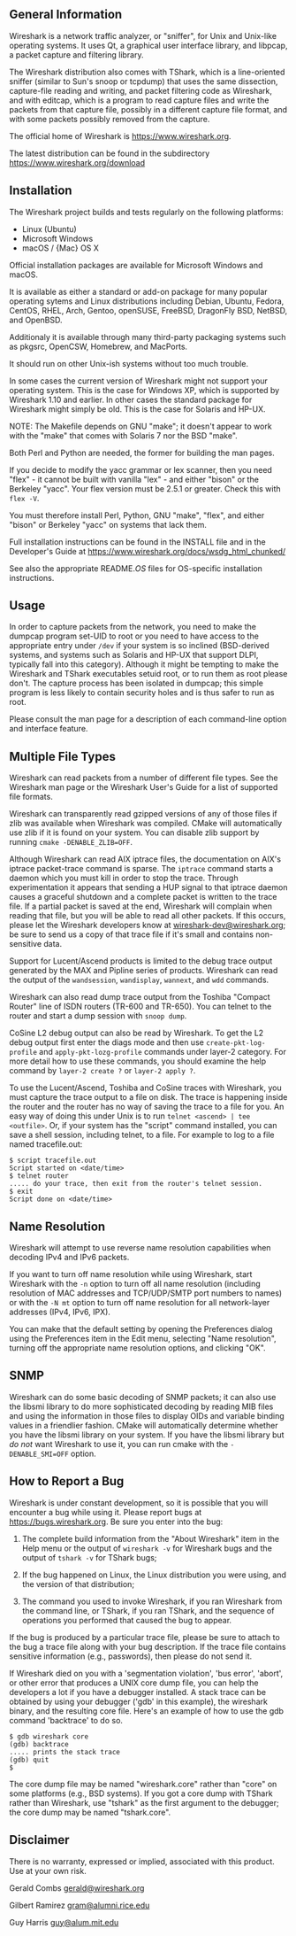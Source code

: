 General Information
-------------------

Wireshark is a network traffic analyzer, or "sniffer", for Unix and
Unix-like operating systems.  It uses Qt, a graphical user interface
library, and libpcap, a packet capture and filtering library.

The Wireshark distribution also comes with TShark, which is a
line-oriented sniffer (similar to Sun's snoop or tcpdump) that uses the
same dissection, capture-file reading and writing, and packet filtering
code as Wireshark, and with editcap, which is a program to read capture
files and write the packets from that capture file, possibly in a
different capture file format, and with some packets possibly removed
from the capture.

The official home of Wireshark is https://www.wireshark.org.

The latest distribution can be found in the subdirectory https://www.wireshark.org/download


Installation
------------

The Wireshark project builds and tests regularly on the following platforms:

  - Linux (Ubuntu)
  - Microsoft Windows
  - macOS / {Mac} OS X

Official installation packages are available for Microsoft Windows and
macOS.

It is available as either a standard or add-on package for many popular
operating sytems and Linux distributions including Debian, Ubuntu, Fedora,
CentOS, RHEL, Arch, Gentoo, openSUSE, FreeBSD, DragonFly BSD, NetBSD, and
OpenBSD.

Additionaly it is available through many third-party packaging systems
such as pkgsrc, OpenCSW, Homebrew, and MacPorts.

It should run on other Unix-ish systems without too much trouble.

In some cases the current version of Wireshark might not support your
operating system. This is the case for Windows XP, which is supported by
Wireshark 1.10 and earlier. In other cases the standard package for
Wireshark might simply be old. This is the case for Solaris and HP-UX.

NOTE: The Makefile depends on GNU "make"; it doesn't appear to
work with the "make" that comes with Solaris 7 nor the BSD "make".

Both Perl and Python are needed, the former for building the man pages.

If you decide to modify the yacc grammar or lex scanner, then
you need "flex" - it cannot be built with vanilla "lex" -
and either "bison" or the Berkeley "yacc". Your flex
version must be 2.5.1 or greater. Check this with `flex -V`.

You must therefore install Perl, Python, GNU "make", "flex", and either "bison"
or Berkeley "yacc" on systems that lack them.

Full installation instructions can be found in the INSTALL file and in the
Developer's Guide at https://www.wireshark.org/docs/wsdg_html_chunked/

See also the appropriate README._OS_ files for OS-specific installation
instructions.

Usage
-----

In order to capture packets from the network, you need to make the
dumpcap program set-UID to root or you need to have access to the
appropriate entry under `/dev` if your system is so inclined (BSD-derived
systems, and systems such as Solaris and HP-UX that support DLPI,
typically fall into this category).  Although it might be tempting to
make the Wireshark and TShark executables setuid root, or to run them as
root please don't.  The capture process has been isolated in dumpcap;
this simple program is less likely to contain security holes and is thus
safer to run as root.

Please consult the man page for a description of each command-line
option and interface feature.


Multiple File Types
-------------------

Wireshark can read packets from a number of different file types.  See
the Wireshark man page or the Wireshark User's Guide for a list of
supported file formats.

Wireshark can transparently read gzipped versions of any of those files if
zlib was available when Wireshark was compiled.  CMake will automatically
use zlib if it is found on your system.  You can disable zlib support by
running `cmake -DENABLE_ZLIB=OFF`.

Although Wireshark can read AIX iptrace files, the documentation on
AIX's iptrace packet-trace command is sparse.  The `iptrace` command
starts a daemon which you must kill in order to stop the trace. Through
experimentation it appears that sending a HUP signal to that iptrace
daemon causes a graceful shutdown and a complete packet is written
to the trace file. If a partial packet is saved at the end, Wireshark
will complain when reading that file, but you will be able to read all
other packets.  If this occurs, please let the Wireshark developers know
at wireshark-dev@wireshark.org; be sure to send us a copy of that trace
file if it's small and contains non-sensitive data.

Support for Lucent/Ascend products is limited to the debug trace output
generated by the MAX and Pipline series of products.  Wireshark can read
the output of the `wandsession`, `wandisplay`, `wannext`, and `wdd`
commands.

Wireshark can also read dump trace output from the Toshiba "Compact Router"
line of ISDN routers (TR-600 and TR-650). You can telnet to the router
and start a dump session with `snoop dump`.

CoSine L2 debug output can also be read by Wireshark. To get the L2
debug output first enter the diags mode and then use
`create-pkt-log-profile` and `apply-pkt-lozg-profile` commands under
layer-2 category. For more detail how to use these commands, you
should examine the help command by `layer-2 create ?` or `layer-2 apply ?`.

To use the Lucent/Ascend, Toshiba and CoSine traces with Wireshark, you must
capture the trace output to a file on disk.  The trace is happening inside
the router and the router has no way of saving the trace to a file for you.
An easy way of doing this under Unix is to run `telnet <ascend> | tee <outfile>`.
Or, if your system has the "script" command installed, you can save
a shell session, including telnet, to a file. For example to log to a file
named tracefile.out:

~~~
$ script tracefile.out
Script started on <date/time>
$ telnet router
..... do your trace, then exit from the router's telnet session.
$ exit
Script done on <date/time>
~~~


Name Resolution
---------------

Wireshark will attempt to use reverse name resolution capabilities
when decoding IPv4 and IPv6 packets.

If you want to turn off name resolution while using Wireshark, start
Wireshark with the `-n` option to turn off all name resolution (including
resolution of MAC addresses and TCP/UDP/SMTP port numbers to names) or
with the `-N mt` option to turn off name resolution for all
network-layer addresses (IPv4, IPv6, IPX).

You can make that the default setting by opening the Preferences dialog
using the Preferences item in the Edit menu, selecting "Name resolution",
turning off the appropriate name resolution options, and clicking "OK".


SNMP
----

Wireshark can do some basic decoding of SNMP packets; it can also use
the libsmi library to do more sophisticated decoding by reading MIB
files and using the information in those files to display OIDs and
variable binding values in a friendlier fashion.  CMake  will automatically
determine whether you have the libsmi library on your system.  If you
have the libsmi library but _do not_ want Wireshark to use it, you can run
cmake with the `-DENABLE_SMI=OFF` option.

How to Report a Bug
-------------------

Wireshark is under constant development, so it is possible that you will
encounter a bug while using it. Please report bugs at https://bugs.wireshark.org.
Be sure you enter into the bug:

1. The complete build information from the "About Wireshark"
   item in the Help menu or the output of `wireshark -v` for
   Wireshark bugs and the output of `tshark -v` for TShark bugs;

2. If the bug happened on Linux, the Linux distribution you were
   using, and the version of that distribution;

3. The command you used to invoke Wireshark, if you ran
   Wireshark from the command line, or TShark, if you ran
   TShark, and the sequence of operations you performed that
   caused the bug to appear.

If the bug is produced by a particular trace file, please be sure to
attach to the bug a trace file along with your bug description.  If the
trace file contains sensitive information (e.g., passwords), then please
do not send it.

If Wireshark died on you with a 'segmentation violation', 'bus error',
'abort', or other error that produces a UNIX core dump file, you can
help the developers a lot if you have a debugger installed.  A stack
trace can be obtained by using your debugger ('gdb' in this example),
the wireshark binary, and the resulting core file.  Here's an example of
how to use the gdb command 'backtrace' to do so.

~~~
$ gdb wireshark core
(gdb) backtrace
..... prints the stack trace
(gdb) quit
$
~~~

The core dump file may be named "wireshark.core" rather than "core" on
some platforms (e.g., BSD systems).  If you got a core dump with
TShark rather than Wireshark, use "tshark" as the first argument to
the debugger; the core dump may be named "tshark.core".

Disclaimer
----------

There is no warranty, expressed or implied, associated with this product.
Use at your own risk.


Gerald Combs <gerald@wireshark.org>

Gilbert Ramirez <gram@alumni.rice.edu>

Guy Harris <guy@alum.mit.edu>
